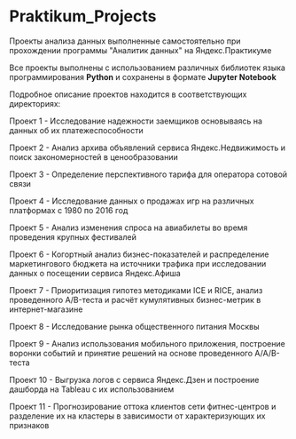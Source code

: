 # Praktikum_Projects
Проекты анализа данных выполненные самостоятельно при прохождении программы "Аналитик данных" на Яндекс.Практикуме

Все проекты выполнены с использованием различных библиотек языка программирования **Python** и сохранены в формате **Jupyter Notebook**

Подробное описание проектов находится в соответствующих директориях:

Проект 1 - Исследование надежности заемщиков основываясь на данных об их платежеспособности

Проект 2 - Анализ архива объявлений сервиса Яндекс.Недвижимость и поиск закономерностей
в ценообразовании

Проект 3 - Определение перспективного тарифа для оператора сотовой связи

Проект 4 - Исследование данных о продажах игр на различных платформах с 1980 по 2016 год

Проект 5 - Анализ изменения спроса на авиабилеты во время проведения крупных фестивалей

Проект 6 - Когортный анализ бизнес-показателей и распределение маркетингового бюджета на источники
трафика при исследовании данных о посещении сервиса Яндекс.Афиша

Проект 7 - Приоритизация гипотез методиками ICE и RICE, анализ проведенного A/B-теста и расчёт
кумулятивных бизнес-метрик в интернет-магазине

Проект 8 - Исследование рынка общественного питания Москвы

Проект 9 - Анализ использования мобильного приложения, построение воронки событий и принятие решений на
основе проведенного A/A/B-теста

Проект 10 - Выгрузка логов с сервиса Яндекс.Дзен и построение дашборда на Tableau с их использованием

Проект 11 - Прогнозирование оттока клиентов сети фитнес-центров и разделение их на кластеры в зависимости от
характеризующих их признаков
